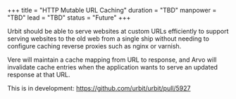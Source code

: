 +++
title = "HTTP Mutable URL Caching"
duration = "TBD"
manpower = "TBD"
lead = "TBD"
status = "Future"
+++

Urbit should be able to serve websites at custom URLs efficiently to support serving websites to the old web from a single ship without needing to configure caching reverse proxies such as nginx or varnish.

Vere will maintain a cache mapping from URL to response, and Arvo will invalidate cache entries when the application wants to serve an updated response at that URL.

This is in development:
https://github.com/urbit/urbit/pull/5927
